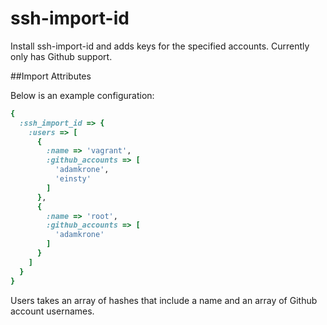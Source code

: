 # ssh-import-id

Install ssh-import-id and adds keys for the specified accounts.
Currently only has Github support.

##Import Attributes

Below is an example configuration:

```ruby
{
  :ssh_import_id => {
    :users => [
      {
        :name => 'vagrant',
        :github_accounts => [
          'adamkrone',
          'einsty'
        ]
      },
      {
        :name => 'root',
        :github_accounts => [
          'adamkrone'
        ]
      }
    ]
  }
}
```

Users takes an array of hashes that include a name and an array of Github account usernames.
